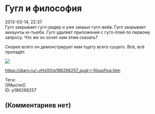 Гугл и философия
================

  
2013-03-14, 22:37  
 Гугл закрывает гугл-ридер и уже закрыл гугл-вейв. Гугл закрывает аккаунты ю-тьюба. Гугл удаляет приложения с гугл-плей по первому запросу. Что же он хочет нам этим сказать?   
   
 Скорее всего он демонстрирует нам тщету всего сущего. Всё, всё пропадёт.   
   
  ![](http://s59.radikal.ru/i166/1303/e1/dbd0de00846e.jpg)    
  
<https://diary.ru/~zHz00/p186266257_gugl-i-filosofiya.htm>  
  
Теги:  
[[Мысли]]  
ID: p186266257  


(Комментариев нет)
------------------
